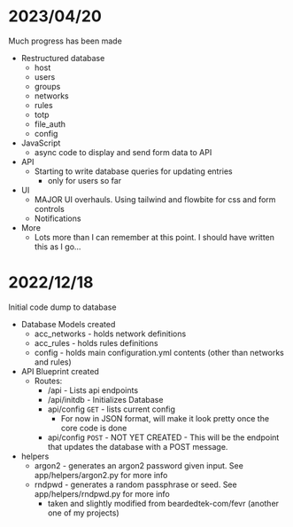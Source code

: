 # 2023/04/20
Much progress has been made
- Restructured database
  - host
  - users
  - groups
  - networks
  - rules
  - totp
  - file_auth
  - config
- JavaScript
  - async code to display and send form data to API
- API
  - Starting to write database queries for updating entries
    - only for users so far
- UI
  - MAJOR UI overhauls.  Using tailwind and flowbite for css and form controls
  - Notifications
- More
  - Lots more than I can remember at this point.  I should have written this as I go...


# 2022/12/18
Initial code dump to database
- Database Models created
    - acc_networks - holds network definitions
    - acc_rules - holds rules definitions
    - config - holds main configuration.yml contents (other than networks and rules)
- API Blueprint created
    - Routes:
        - /api - Lists api endpoints
        - /api/initdb - Initializes Database
        - api/config `GET` - lists current config
            - For now in JSON format, will make it look pretty once the core code is done
        - api/config `POST` - NOT YET CREATED - This will be the endpoint that updates the database with a POST message.
- helpers
    - argon2 - generates an argon2 password given input.  See app/helpers/argon2.py for more info
    - rndpwd - generates a random passphrase or seed. See app/helpers/rndpwd.py for more info
        - taken and slightly modified from beardedtek-com/fevr (another one of my projects)
